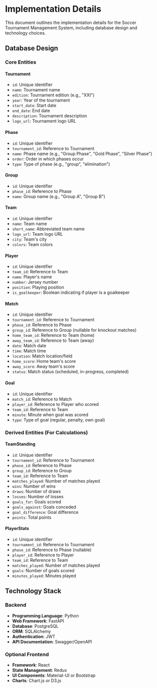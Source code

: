 # Implementation Details

This document outlines the implementation details for the Soccer Tournament Management System, including database design and technology choices.

## Database Design

### Core Entities

#### Tournament
- `id`: Unique identifier
- `name`: Tournament name
- `edition`: Tournament edition (e.g., "XXI")
- `year`: Year of the tournament
- `start_date`: Start date
- `end_date`: End date
- `description`: Tournament description
- `logo_url`: Tournament logo URL

#### Phase
- `id`: Unique identifier
- `tournament_id`: Reference to Tournament
- `name`: Phase name (e.g., "Group Phase", "Gold Phase", "Silver Phase")
- `order`: Order in which phases occur
- `type`: Type of phase (e.g., "group", "elimination")

#### Group
- `id`: Unique identifier
- `phase_id`: Reference to Phase
- `name`: Group name (e.g., "Group A", "Group B")

#### Team
- `id`: Unique identifier
- `name`: Team name
- `short_name`: Abbreviated team name
- `logo_url`: Team logo URL
- `city`: Team's city
- `colors`: Team colors

#### Player
- `id`: Unique identifier
- `team_id`: Reference to Team
- `name`: Player's name
- `number`: Jersey number
- `position`: Playing position
- `is_goalkeeper`: Boolean indicating if player is a goalkeeper

#### Match
- `id`: Unique identifier
- `tournament_id`: Reference to Tournament
- `phase_id`: Reference to Phase
- `group_id`: Reference to Group (nullable for knockout matches)
- `home_team_id`: Reference to Team (home)
- `away_team_id`: Reference to Team (away)
- `date`: Match date
- `time`: Match time
- `location`: Match location/field
- `home_score`: Home team's score
- `away_score`: Away team's score
- `status`: Match status (scheduled, in-progress, completed)

#### Goal
- `id`: Unique identifier
- `match_id`: Reference to Match
- `player_id`: Reference to Player who scored
- `team_id`: Reference to Team
- `minute`: Minute when goal was scored
- `type`: Type of goal (regular, penalty, own goal)

### Derived Entities (For Calculations)

#### TeamStanding
- `id`: Unique identifier
- `tournament_id`: Reference to Tournament
- `phase_id`: Reference to Phase
- `group_id`: Reference to Group
- `team_id`: Reference to Team
- `matches_played`: Number of matches played
- `wins`: Number of wins
- `draws`: Number of draws
- `losses`: Number of losses
- `goals_for`: Goals scored
- `goals_against`: Goals conceded
- `goal_difference`: Goal difference
- `points`: Total points

#### PlayerStats
- `id`: Unique identifier
- `tournament_id`: Reference to Tournament
- `phase_id`: Reference to Phase (nullable)
- `player_id`: Reference to Player
- `team_id`: Reference to Team
- `matches_played`: Number of matches played
- `goals`: Number of goals scored
- `minutes_played`: Minutes played

## Technology Stack

### Backend
- **Programming Language**: Python
- **Web Framework**: FastAPI
- **Database**: PostgreSQL
- **ORM**: SQLAlchemy
- **Authentication**: JWT
- **API Documentation**: Swagger/OpenAPI

### Optional Frontend
- **Framework**: React
- **State Management**: Redux
- **UI Components**: Material-UI or Bootstrap
- **Charts**: Chart.js or D3.js 
